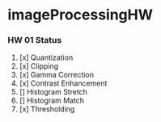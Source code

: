 # imageProcessingHW

### HW 01   Status

1. [x]  Quantization
2. [x]  Clipping
3. [x]  Gamma Correction
4. [x]  Contrast Enhancement
5. []  Histogram Stretch
6. []  Histogram Match
7. [x]  Thresholding
